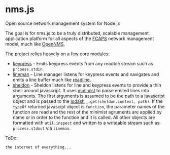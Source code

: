 # nms.js 
Open source network management system for Node.js

The goal is for nms.js to be a truly distributed, scalable management application platform for all aspects of the [FCAPS](https://en.wikipedia.org/wiki/FCAPS) network management model, much like [OpenNMS](http://www.opennms.org).

The project relies heavely on a few core modules:



+ [keypress](https://github.com/TooTallNate/keypress) - Emits keypress events from any readble stream such as `prcoess.stdin`.
+ [lineman](https://github.com/PrimeEuler/nms.js/blob/master/lib/sheldon/lib/lineman.js) - Line manager listens for keypress events and navigates and emits a line buffer much like [readline](https://github.com/nodejs/node/blob/master/lib/readline.js).
+ [sheldon](https://github.com/PrimeEuler/nms.js/tree/master/lib/sheldon) - Sheldon listens for line and keypress events to provide a thin shell around javascript. It uses [minimist](https://github.com/substack/minimist) to parse emited lines into arguments. The first arguments is assumed to be the path to a javascript object and is passed to the [lodash](https://github.com/lodash/lodash) `_.get(sheldon.context, path)`. If the `typeOf` returned javascipt object is `function`,  the parameter names of the function are read and the rest of the minimist agruments are applied by name or in order to the function and it is called. All other objects are formatted with `util.inspect` and written to a writeable stream such as `process.stdout` via `lineman`.

ToDo:
```bash
the internet of everything...
